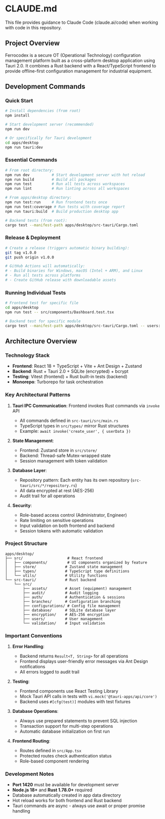 # CLAUDE.md

This file provides guidance to Claude Code (claude.ai/code) when working with code in this repository.

## Project Overview

Ferrocodex is a secure OT (Operational Technology) configuration management platform built as a cross-platform desktop application using Tauri 2.0. It combines a Rust backend with a React/TypeScript frontend to provide offline-first configuration management for industrial equipment.

## Development Commands

### Quick Start

```bash
# Install dependencies (from root)
npm install

# Start development server (recommended)
npm run dev

# Or specifically for Tauri development
cd apps/desktop
npm run tauri:dev
```

### Essential Commands

```bash
# From root directory:
npm run dev          # Start development server with hot reload
npm run build        # Build all packages
npm run test         # Run all tests across workspaces
npm run lint         # Run linting across all workspaces

# From apps/desktop directory:
npm run test:run     # Run frontend tests once
npm run test:coverage # Run tests with coverage report
npm run tauri:build  # Build production desktop app

# Backend tests (from root):
cargo test --manifest-path apps/desktop/src-tauri/Cargo.toml
```

### Release & Deployment

```bash
# Create a release (triggers automatic binary building):
git tag v1.0.0
git push origin v1.0.0

# GitHub Actions will automatically:
# - Build binaries for Windows, macOS (Intel + ARM), and Linux
# - Run all tests across platforms
# - Create GitHub release with downloadable assets
```

### Running Individual Tests

```bash
# Frontend test for specific file
cd apps/desktop
npm run test -- src/components/Dashboard.test.tsx

# Backend test for specific module
cargo test --manifest-path apps/desktop/src-tauri/Cargo.toml -- users::tests
```

## Architecture Overview

### Technology Stack

- **Frontend**: React 18 + TypeScript + Vite + Ant Design + Zustand
- **Backend**: Rust + Tauri 2.0 + SQLite (encrypted) + bcrypt
- **Testing**: Vitest (frontend) + Rust built-in tests (backend)
- **Monorepo**: Turborepo for task orchestration

### Key Architectural Patterns

1. **Tauri IPC Communication**: Frontend invokes Rust commands via `invoke` API
   - All commands defined in `src-tauri/src/main.rs`
   - TypeScript types in `src/types/` mirror Rust structures
   - Example: `await invoke('create_user', { userData })`

2. **State Management**:
   - Frontend: Zustand store in `src/store/`
   - Backend: Thread-safe Mutex-wrapped state
   - Session management with token validation

3. **Database Layer**:
   - Repository pattern: Each entity has its own repository (`src-tauri/src/*/repository.rs`)
   - All data encrypted at rest (AES-256)
   - Audit trail for all operations

4. **Security**:
   - Role-based access control (Administrator, Engineer)
   - Rate limiting on sensitive operations
   - Input validation on both frontend and backend
   - Session tokens with automatic validation

### Project Structure

```
apps/desktop/
├── src/                    # React frontend
│   ├── components/         # UI components organized by feature
│   ├── store/             # Zustand state management
│   ├── types/             # TypeScript type definitions
│   └── utils/             # Utility functions
└── src-tauri/             # Rust backend
    └── src/
        ├── assets/        # Asset (equipment) management
        ├── audit/         # Audit logging
        ├── auth/          # Authentication & sessions
        ├── branches/      # Configuration branching
        ├── configurations/ # Config file management
        ├── database/      # SQLite database layer
        ├── encryption/    # AES-256 encryption
        ├── users/         # User management
        └── validation/    # Input validation
```

### Important Conventions

1. **Error Handling**:
   - Backend returns `Result<T, String>` for all operations
   - Frontend displays user-friendly error messages via Ant Design notifications
   - All errors logged to audit trail

2. **Testing**:
   - Frontend components use React Testing Library
   - Mock Tauri API calls in tests with `vi.mock('@tauri-apps/api/core')`
   - Backend uses `#[cfg(test)]` modules with test fixtures

3. **Database Operations**:
   - Always use prepared statements to prevent SQL injection
   - Transaction support for multi-step operations
   - Automatic database initialization on first run

4. **Frontend Routing**:
   - Routes defined in `src/App.tsx`
   - Protected routes check authentication status
   - Role-based component rendering

### Development Notes

- **Port 1420** must be available for development server
- **Node.js 18+** and **Rust 1.78.0+** required
- Database automatically created in app data directory
- Hot reload works for both frontend and Rust backend
- Tauri commands are async - always use await or proper promise handling
